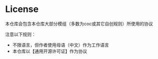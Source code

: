 # License

本仓库会包含本仓库大部分模组（多数为coc或其它自创规则）所使用的协议

注意以下规则：

- 不限语言，但作者使用母语（中文）作为工作语言
- 本仓库以【通用开源许可证】作为协议
